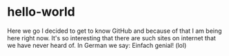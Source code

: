 # hello-world
Here we go
I decided to get to know GitHub and because of that I am being here right now.
It's so interesting that there are such sites on internet that we have never heard of. In German we say: Einfach genial! (lol)

